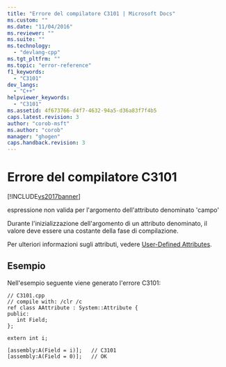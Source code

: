 ```yaml
---
title: "Errore del compilatore C3101 | Microsoft Docs"
ms.custom: ""
ms.date: "11/04/2016"
ms.reviewer: ""
ms.suite: ""
ms.technology: 
  - "devlang-cpp"
ms.tgt_pltfrm: ""
ms.topic: "error-reference"
f1_keywords: 
  - "C3101"
dev_langs: 
  - "C++"
helpviewer_keywords: 
  - "C3101"
ms.assetid: 4f673766-d4f7-4632-94a5-d36a83f7f4b5
caps.latest.revision: 3
author: "corob-msft"
ms.author: "corob"
manager: "ghogen"
caps.handback.revision: 3
---
```

# Errore del compilatore C3101
[!INCLUDE[vs2017banner](../../assembler/inline/includes/vs2017banner.md)]

espressione non valida per l'argomento dell'attributo denominato 'campo'  
  
 Durante l'inizializzazione dell'argomento di un attributo denominato, il valore deve essere una costante della fase di compilazione.  
  
 Per ulteriori informazioni sugli attributi, vedere [User\-Defined Attributes](../../windows/user-defined-attributes-cpp-component-extensions.md).  
  
## Esempio  
 Nell'esempio seguente viene generato l'errore C3101:  
  
```  
// C3101.cpp  
// compile with: /clr /c  
ref class AAttribute : System::Attribute {  
public:  
   int Field;  
};  
  
extern int i;  
  
[assembly:A(Field = i)];   // C3101  
[assembly:A(Field = 0)];   // OK  
```